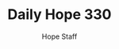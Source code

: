 ---
image: /assets/img/daily-hope-default-artwork.png
title: Daily Hope 330
number: 330
categories:
  - Daily Hope
author: Hope Staff
notes: Daily Hope 330
embed: >-
  <iframe src="https://open.spotify.com/embed/episode/7kY4Fc3qiSF1ERUXl2qsTH?utm_source=generator" width="400px" height="102px" frameborder=“0" scrolling=“no”></iframe>
---